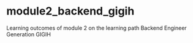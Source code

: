 # module2_backend_gigih
Learning outcomes of module 2 on the learning path Backend Engineer Generation GIGIH
